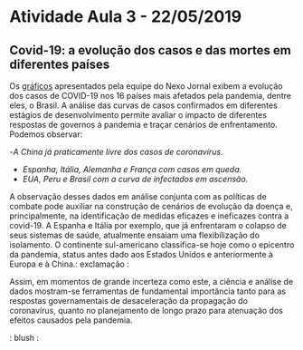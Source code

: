 #  Atividade  Aula 3 - 22/05/2019
##  Covid-19: a evolução dos casos e das mortes em diferentes países

Os [gráficos](https://www.nexojornal.com.br/grafico/2020/04/22/Covid-19-a-evolu%C3%A7%C3%A3o-dos-casos-e-das-mortes-em-diferentes-pa%C3%ADses) apresentados pela equipe do Nexo Jornal exibem a evolução dos casos de COVID-19 nos 16 países mais afetados pela pandemia, dentre eles, o Brasil. A análise das curvas de casos confirmados em diferentes estágios de desenvolvimento permite avaliar o impacto de diferentes respostas de governos à pandemia e traçar cenários de enfrentamento. Podemos observar:

-*A China já praticamente livre dos casos de coronavírus.*
- *Espanha, Itália, Alemanha e França com casos em queda.*
- *EUA, Peru e Brasil com a curva de infectados em ascensão.*

A observação desses dados em análise conjunta com as políticas de combate pode auxiliar na construção de cenários de evolução da doença e, principalmente, na identificação de medidas eficazes e ineficazes contra a covid-19. A Espanha e Itália por exemplo, que já enfrentaram o colapso de seus sistemas de saúde, atualmente ensaiam uma flexibilização do isolamento. O continente sul-americano classifica-se hoje como o epicentro da pandemia, status antes dado aos Estados Unidos e anteriormente à Europa e à China.: exclamação :

Assim, em momentos de grande incerteza como este, a ciência e análise de dados mostram-se ferramentas de fundamental importância tanto para as respostas governamentais de desaceleração da propagação do coronavírus, quanto no planejamento de longo prazo para atenuação dos efeitos causados pela pandemia.

: blush :
